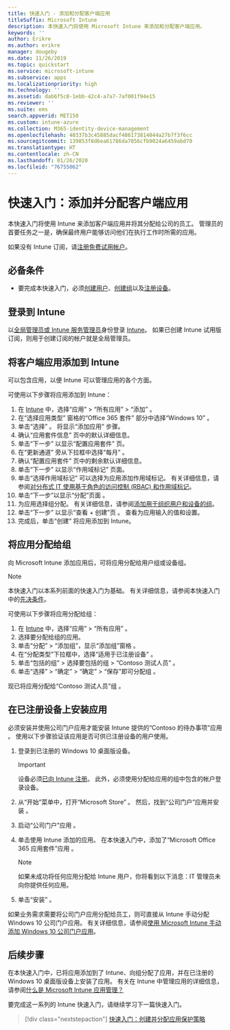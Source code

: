 ```yaml
---
title: 快速入门 - 添加和分配客户端应用
titleSuffix: Microsoft Intune
description: 本快速入门将使用 Microsoft Intune 来添加和分配客户端应用。
keywords: ''
author: Erikre
ms.author: erikre
manager: dougeby
ms.date: 11/26/2019
ms.topic: quickstart
ms.service: microsoft-intune
ms.subservice: apps
ms.localizationpriority: high
ms.technology: ''
ms.assetid: dab6f5c8-1ebb-42c4-a7a7-7af001f94e15
ms.reviewer: ''
ms.suite: ems
search.appverid: MET150
ms.custom: intune-azure
ms.collection: M365-identity-device-management
ms.openlocfilehash: 40337b3c45885dacf486173814044a27b7f3f6cc
ms.sourcegitcommit: 139853f8d6ea61786da7056cfb9024a6459abd70
ms.translationtype: HT
ms.contentlocale: zh-CN
ms.lasthandoff: 01/26/2020
ms.locfileid: "76755062"
---
```

# <a name="quickstart-add-and-assign-a-client-app"></a>快速入门：添加并分配客户端应用

本快速入门将使用 Intune 来添加客户端应用并将其分配给公司的员工。 管理员的首要任务之一是，确保最终用户能够访问他们在执行工作时所需的应用。 

如果没有 Intune 订阅，请[注册免费试用帐户](../fundamentals/free-trial-sign-up.md)。

## <a name="prerequisites"></a>必备条件

- 要完成本快速入门，必须[创建用户](../fundamentals/quickstart-create-user.md)、[创建组](../fundamentals/quickstart-create-group.md)以及[注册设备](../quickstart-setup-auto-enrollment.md)。

## <a name="sign-in-to-intune"></a>登录到 Intune

以[全局管理员或 Intune 服务管理员](../fundamentals/users-add.md#types-of-administrators)身份登录 [Intune](https://aka.ms/intuneportal)。 如果已创建 Intune 试用版订阅，则用于创建订阅的帐户就是全局管理员。

## <a name="add-the-client-app-to-intune"></a>将客户端应用添加到 Intune

可以包含应用，以便 Intune 可以管理应用的各个方面。 

可使用以下步骤将应用添加到 Intune：
1. 在 [Intune](https://aka.ms/intuneportal) 中，选择“应用”   > “所有应用”   > “添加”  。 
2. 在“选择应用类型”  窗格的“Office 365 套件”  部分中选择“Windows 10”  。
3. 单击“选择”  。 将显示“添加应用”  步骤。
4. 确认“应用套件信息”  页中的默认详细信息。
5. 单击“下一步”  以显示“配置应用套件”  页。
6. 在“更新通道”  旁从下拉框中选择“每月”  。
7. 确认“配置应用套件”  页中的剩余默认详细信息。
8. 单击“下一步”  以显示“作用域标记”  页面。
9. 单击“选择作用域标记”  可以选择为应用添加作用域标记。 有关详细信息，请参阅[对分布式 IT 使用基于角色的访问控制 (RBAC) 和作用域标记](~/fundamentals/scope-tags.md)。
10. 单击“下一步”以显示“分配”页面   。
11. 为应用选择组分配。 有关详细信息，请参阅[添加用于组织用户和设备的组](~/fundamentals/groups-add.md)。 
12. 单击“下一步”  以显示“查看 + 创建”页  。 查看为应用输入的值和设置。
13. 完成后，单击“创建”  将应用添加到 Intune。

## <a name="assign-the-app-to-a-group"></a>将应用分配给组

向 Microsoft Intune 添加应用后，可将应用分配给用户组或设备组。

> [!NOTE]
> 本快速入门以本系列前面的快速入门为基础。 有关详细信息，请参阅本快速入门中的[先决条件](quickstart-add-assign-app.md#prerequisites)。

可使用以下步骤将应用分配给组：
1. 在 [Intune](https://aka.ms/intuneportal) 中，选择“应用”   > “所有应用”  。 
2. 选择要分配给组的应用。
3. 单击“分配” > “添加组”，显示“添加组”窗格    。
4. 在“分配类型”下拉框中，选择“适用于已注册设备”   。 
5. 单击“包括的组” >  选择要包括的组  > “Contoso 测试人员”    。
6. 单击“选择” > “确定” > “确定” > “保存”即可分配组     。

现已将应用分配给“Contoso 测试人员”组  。

## <a name="install-the-app-on-the-enrolled-device"></a>在已注册设备上安装应用

必须安装并使用公司门户应用才能安装 Intune 提供的“Contoso 的待办事项”应用  。 使用以下步骤验证该应用是否可供已注册设备的用户使用。

1. 登录到已注册的 Windows 10 桌面版设备。

    > [!IMPORTANT]
    > 设备必须[已向 Intune 注册](../quickstart-enroll-windows-device.md)。 此外，必须使用分配给应用的组中包含的帐户登录设备。

2. 从“开始”菜单中，打开“Microsoft Store”   。 然后，找到“公司门户”应用并安装  。
3. 启动“公司门户”应用  。
4. 单击使用 Intune 添加的应用。 在本快速入门中，添加了“Microsoft Office 365 应用套件”应用  。

    > [!NOTE]
    > 如果未成功将任何应用分配给 Intune 用户，你将看到以下消息：IT 管理员未向你提供任何应用。 

5. 单击“安装”  。

如果业务需求需要将公司门户应用分配给员工，则可直接从 Intune 手动分配 Windows 10 公司门户应用。 有关详细信息，请参阅[使用 Microsoft Intune 手动添加 Windows 10 公司门户应用](../company-portal-app.md)。

## <a name="next-steps"></a>后续步骤

在本快速入门中，已将应用添加到了 Intune、向组分配了应用，并在已注册的 Windows 10 桌面版设备上安装了应用。 有关在 Intune 中管理应用的详细信息，请参阅[什么是 Microsoft Intune 应用管理？](app-management.md)

要完成这一系列的 Intune 快速入门，请继续学习下一篇快速入门。

> [!div class="nextstepaction"]
> [快速入门：创建并分配应用保护策略](quickstart-create-assign-app-policy.md)
